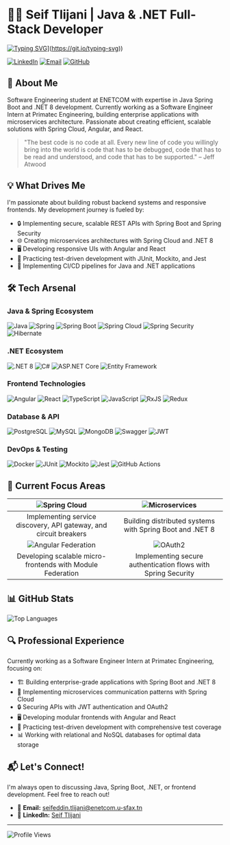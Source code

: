 # 👨‍💻 Seif Tlijani | Java & .NET Full-Stack Developer

[![Typing SVG](https://readme-typing-svg.herokuapp.com?font=Fira+Code&size=32&duration=3000&pause=1000&color=0969DA&center=true&vCenter=true&width=600&height=100&lines=Java+Spring+Boot+Developer;.NET+Full-Stack+Engineer;Microservices+Architect;Angular+%26+React+Specialist)]([https://git.io/typing-svg)](https://git.io/typing-svg))

[![LinkedIn](https://img.shields.io/badge/LinkedIn-0077B5?style=for-the-badge&logo=linkedin&logoColor=white)](https://www.linkedin.com/in/seif-tlijani-482897200/)
[![Email](https://img.shields.io/badge/Email-D14836?style=for-the-badge&logo=gmail&logoColor=white)](mailto:seifeddin.tlijani@enetcom.u-sfax.tn)
[![GitHub](https://img.shields.io/badge/GitHub-100000?style=for-the-badge&logo=github&logoColor=white)](https://github.com/Seifeddin-tlijani)

## 🚀 About Me

Software Engineering student at ENETCOM with expertise in Java Spring Boot and .NET 8 development. Currently working as a Software Engineer Intern at Primatec Engineering, building enterprise applications with microservices architecture. Passionate about creating efficient, scalable solutions with Spring Cloud, Angular, and React.

> "The best code is no code at all. Every new line of code you willingly bring into the world is code that has to be debugged, code that has to be read and understood, and code that has to be supported." – Jeff Atwood

## 💡 What Drives Me

I'm passionate about building robust backend systems and responsive frontends. My development journey is fueled by:

- 🔒 Implementing secure, scalable REST APIs with Spring Boot and Spring Security
- 🌐 Creating microservices architectures with Spring Cloud and .NET 8
- 🖥️ Developing responsive UIs with Angular and React
- 🧪 Practicing test-driven development with JUnit, Mockito, and Jest
- 🔄 Implementing CI/CD pipelines for Java and .NET applications

## 🛠️ Tech Arsenal

### Java & Spring Ecosystem
![Java](https://img.shields.io/badge/Java-ED8B00?style=for-the-badge&logo=openjdk&logoColor=white)
![Spring](https://img.shields.io/badge/Spring-6DB33F?style=for-the-badge&logo=spring&logoColor=white)
![Spring Boot](https://img.shields.io/badge/Spring_Boot-6DB33F?style=for-the-badge&logo=spring-boot&logoColor=white)
![Spring Cloud](https://img.shields.io/badge/Spring_Cloud-6DB33F?style=for-the-badge&logo=spring&logoColor=white)
![Spring Security](https://img.shields.io/badge/Spring_Security-6DB33F?style=for-the-badge&logo=spring-security&logoColor=white)
![Hibernate](https://img.shields.io/badge/Hibernate-59666C?style=for-the-badge&logo=hibernate&logoColor=white)

### .NET Ecosystem  
![.NET 8](https://img.shields.io/badge/.NET_8-512BD4?style=for-the-badge&logo=dotnet&logoColor=white)
![C#](https://img.shields.io/badge/C%23-239120?style=for-the-badge&logo=c-sharp&logoColor=white)
![ASP.NET Core](https://img.shields.io/badge/ASP.NET_Core-512BD4?style=for-the-badge&logo=dotnet&logoColor=white)
![Entity Framework](https://img.shields.io/badge/Entity_Framework-512BD4?style=for-the-badge&logo=dotnet&logoColor=white)

### Frontend Technologies
![Angular](https://img.shields.io/badge/Angular-DD0031?style=for-the-badge&logo=angular&logoColor=white)
![React](https://img.shields.io/badge/React-20232A?style=for-the-badge&logo=react&logoColor=61DAFB)
![TypeScript](https://img.shields.io/badge/TypeScript-007ACC?style=for-the-badge&logo=typescript&logoColor=white)
![JavaScript](https://img.shields.io/badge/JavaScript-F7DF1E?style=for-the-badge&logo=javascript&logoColor=black)
![RxJS](https://img.shields.io/badge/RxJS-B7178C?style=for-the-badge&logo=reactivex&logoColor=white)
![Redux](https://img.shields.io/badge/Redux-593D88?style=for-the-badge&logo=redux&logoColor=white)

### Database & API
![PostgreSQL](https://img.shields.io/badge/PostgreSQL-316192?style=for-the-badge&logo=postgresql&logoColor=white)
![MySQL](https://img.shields.io/badge/MySQL-4479A1?style=for-the-badge&logo=mysql&logoColor=white)
![MongoDB](https://img.shields.io/badge/MongoDB-4EA94B?style=for-the-badge&logo=mongodb&logoColor=white)
![Swagger](https://img.shields.io/badge/Swagger-85EA2D?style=for-the-badge&logo=swagger&logoColor=black)
![JWT](https://img.shields.io/badge/JWT-000000?style=for-the-badge&logo=json-web-tokens&logoColor=white)

### DevOps & Testing
![Docker](https://img.shields.io/badge/Docker-2496ED?style=for-the-badge&logo=docker&logoColor=white)
![JUnit](https://img.shields.io/badge/JUnit-25A162?style=for-the-badge&logo=junit5&logoColor=white)
![Mockito](https://img.shields.io/badge/Mockito-78A641?style=for-the-badge&logo=mockito&logoColor=white)
![Jest](https://img.shields.io/badge/Jest-C21325?style=for-the-badge&logo=jest&logoColor=white)
![GitHub Actions](https://img.shields.io/badge/GitHub_Actions-2088FF?style=for-the-badge&logo=github-actions&logoColor=white)

## 🌱 Current Focus Areas

| ![Spring Cloud](https://img.shields.io/badge/Spring_Cloud-6DB33F?style=for-the-badge&logo=spring&logoColor=white) | ![Microservices](https://img.shields.io/badge/Microservices-FF6C37?style=for-the-badge&logoColor=white) |
|:---:|:---:|
| Implementing service discovery, API gateway, and circuit breakers | Building distributed systems with Spring Boot and .NET 8 |
| ![Angular Federation](https://img.shields.io/badge/Angular_Federation-DD0031?style=for-the-badge&logo=angular&logoColor=white) | ![OAuth2](https://img.shields.io/badge/OAuth2-EB5424?style=for-the-badge&logo=auth0&logoColor=white) |
| Developing scalable micro-frontends with Module Federation | Implementing secure authentication flows with Spring Security |

## 📊 GitHub Stats

![Top Languages](https://github-readme-stats.vercel.app/api/top-langs/?username=Seifeddin-tlijani&layout=compact&theme=tokyonight)

## 🔍 Professional Experience

Currently working as a Software Engineer Intern at Primatec Engineering, focusing on:
- 🏗️ Building enterprise-grade applications with Spring Boot and .NET 8
- 🔄 Implementing microservices communication patterns with Spring Cloud
- 🔒 Securing APIs with JWT authentication and OAuth2
- 🖥️ Developing modular frontends with Angular and React
- 🧪 Practicing test-driven development with comprehensive test coverage
- 📊 Working with relational and NoSQL databases for optimal data storage

## 📬 Let's Connect!

I'm always open to discussing Java, Spring Boot, .NET, or frontend development. Feel free to reach out!

- 📧 **Email:** seifeddin.tlijani@enetcom.u-sfax.tn
- 🔗 **LinkedIn:** [Seif Tlijani](https://www.linkedin.com/in/seif-tlijani-482897200/)

---

![Profile Views](https://komarev.com/ghpvc/?username=Seifeddin-tlijani&style=flat-square&color=blue)
